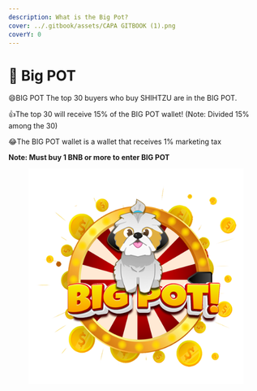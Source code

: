 ```yaml
---
description: What is the Big Pot?
cover: ../.gitbook/assets/CAPA GITBOOK (1).png
coverY: 0
---
```


# 🐶 Big POT

:smile:BIG POT The top 30 buyers who buy SHIHTZU are in the BIG POT.

:thumbsup:The top 30 will receive 15% of the BIG POT wallet! (Note: Divided 15% among the 30)

:joy:The BIG POT wallet is a wallet that receives 1% marketing tax

**Note: Must buy 1 BNB or more to enter BIG POT**

<figure><img src="../.gitbook/assets/shitzu big pot¹.png" alt=""><figcaption></figcaption></figure>
